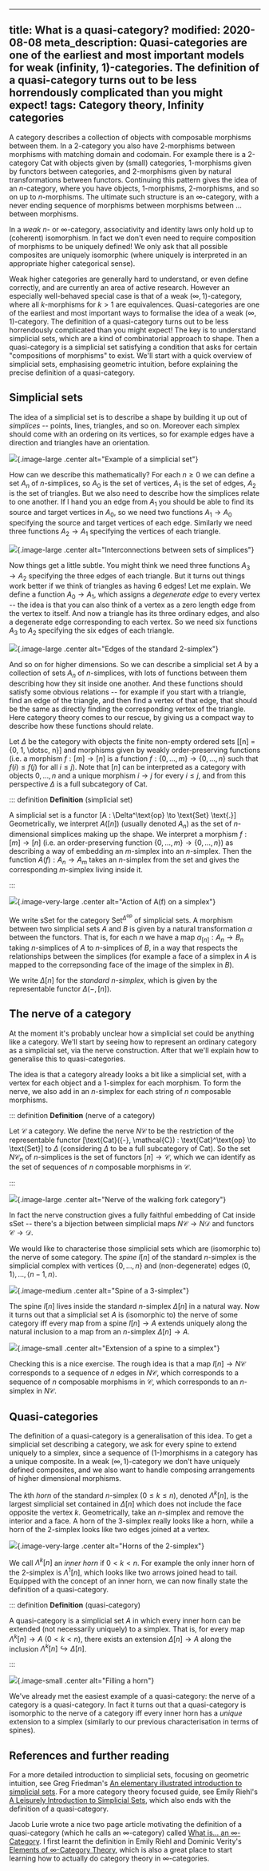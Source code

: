 ----
title: What is a quasi-category?
modified: 2020-08-08
meta_description: Quasi-categories are one of the earliest and most important models for weak (infinity, 1)-categories. The definition of a quasi-category turns out to be less horrendously complicated than you might expect!
tags: Category theory, Infinity categories
----

A category describes a collection of objects with composable morphisms between them. In a 2-category you also have 2-morphisms between morphisms with matching domain and codomain. For example there is a 2-category $\text{Cat}$ with objects given by (small) categories, 1-morphisms given by functors between categories, and 2-morphisms given by natural transformations between functors. Continuing this pattern gives the idea of an $n$-category, where you have objects, 1-morphisms, 2-morphisms, and so on up to $n$-morphisms. The ultimate such structure is an $\infty$-category, with a never ending sequence of morphisms between morphisms between ... between morphisms.

In a *weak* $n$- or $\infty$-category, associativity and identity laws only hold up to (coherent) isomorphism. In fact we don't even need to require composition of morphisms to be uniquely defined! We only ask that all possible composites are uniquely isomorphic (where uniquely is interpreted in an appropriate higher categorical sense).

Weak higher categories are generally hard to understand, or even define correctly, and are currently an area of active research. However an especially well-behaved special case is that of a weak $(\infty, 1)$-category, where all $k$-morphisms for $k > 1$ are equivalences. Quasi-categories are one of the earliest and most important ways to formalise the idea of a weak $(\infty, 1)$-category. The definition of a quasi-category turns out to be less horrendously complicated than you might expect! The key is to understand simplicial sets, which are a kind of combinatorial approach to shape. Then a quasi-category is a simplicial set satisfying a condition that asks for certain "compositions of morphisms" to exist. We'll start with a quick overview of simplicial sets, emphasising geometric intuition, before explaining the precise definition of a quasi-category.

## Simplicial sets

The idea of a simplicial set is to describe a shape by building it up out of *simplices* -- points, lines, triangles, and so on. Moreover each simplex should come with an ordering on its vertices, so for example edges have a direction and triangles have an orientation.

![](/images/simplicial-set-example.jpg){.image-large .center alt="Example of a simplicial set"}

<!--more-->

How can we describe this mathematically? For each $n \ge 0$ we can define a set $A_n$ of $n$-simplices, so $A_0$ is the set of vertices, $A_1$ is the set of edges, $A_2$ is the set of triangles. But we also need to describe how the simplices relate to one another. If I hand you an edge from $A_1$ you should be able to find its source and target vertices in $A_0$, so we need two functions $A_1 \to A_0$ specifying the source and target vertices of each edge. Similarly we need three functions $A_2 \to A_1$ specifying the vertices of each triangle. 

![](/images/simplicial-set-diagram.jpg){.image-large .center alt="Interconnections between sets of simplices"}

Now things get a little subtle. You might think we need three functions $A_3 \to A_2$ specifying the three edges of each triangle. But it turns out things work better if we think of triangles as having 6 edges! Let me explain. We define a function $A_0 \to A_1$, which assigns a *degenerate edge* to every vertex -- the idea is that you can also think of a vertex as a zero length edge from the vertex to itself. And now a triangle has its three ordinary edges, and also a degenerate edge corresponding to each vertex. So we need six functions $A_3$ to $A_2$ specifying the six edges of each triangle.

![](/images/2-simplex-edges.jpg){.image-large .center alt="Edges of the standard 2-simplex"}

And so on for higher dimensions. So we can describe a simplicial set $A$ by a collection of sets $A_n$ of $n$-simplices, with lots of functions between them describing how they sit inside one another. And these functions should satisfy some obvious relations -- for example if you start with a triangle, find an edge of the triangle, and then find a vertex of that edge, that should be the same as directly finding the corresponding vertex of the triangle. Here category theory comes to our rescue, by giving us a compact way to describe how these functions should relate.

Let $\Delta$ be the category with objects the finite non-empty ordered sets
\[[n] = \{0, 1, \dotsc, n\}\]
and morphisms given by weakly order-preserving functions (i.e. a morphism $f : [m] \to [n]$ is a function $f : \{0, \dotsc, m\} \to \{0, \dotsc, n\}$ such that $f(i) \le f(j)$ for all $i \le j$). Note that $[n]$ can be interpreted as a category with objects $0, \dotsc, n$ and a unique morphism $i \to j$ for every $i \le j$, and from this perspective $\Delta$ is a full subcategory of $\text{Cat}$.

::: definition
**Definition** (simplicial set)

A simplicial set is a functor
\[A : \Delta^\text{op} \to \text{Set} \text{.}\]
Geometrically, we interpret $A([n])$ (usually denoted $A_n$) as the set of $n$-dimensional simplices making up the shape. We interpret a morphism $f : [m] \to [n]$ (i.e. an order-preserving function $\{0, \dotsc, m\} \to \{0, \dotsc, n\}$) as describing a way of embedding an $m$-simplex into an $n$-simplex. Then the function $A(f) : A_n \to A_m$ takes an $n$-simplex from the set and gives the corresponding $m$-simplex living inside it.

:::

![](/images/simplicial-set-functoriality.jpg){.image-very-large .center alt="Action of A(f) on a simplex"}

We write $\text{sSet}$ for the category $\text{Set}^{\Delta^\text{op}}$ of simplicial sets. A morphism between two simplicial sets $A$ and $B$ is given by a natural transformation $\alpha$ between the functors. That is, for each $n$ we have a map $\alpha_{[n]} : A_n \to B_n$ taking $n$-simplices of $A$ to $n$-simplices of $B$, in a way that respects the relationships between the simplices (for example a face of a simplex in $A$ is mapped to the correpsonding face of the image of the simplex in $B$).

<!-- picture? -->

We write $\Delta[n]$ for the *standard $n$-simplex*, which is given by the representable functor $\Delta({-}, [n])$.

## The nerve of a category

At the moment it's probably unclear how a simplicial set could be anything like a category. We'll start by seeing how to represent an ordinary category as a simplicial set, via the nerve construction. After that we'll explain how to generalise this to quasi-categories.

The idea is that a category already looks a bit like a simplicial set, with a vertex for each object and a $1$-simplex for each morphism. To form the nerve, we also add in an $n$-simplex for each string of $n$ composable morphisms.

::: definition
**Definition** (nerve of a category)

Let $\mathcal{C}$ a category. We define the nerve $N\mathcal{C}$ to be the restriction of the representable functor
\[\text{Cat}({-}, \mathcal{C}) : \text{Cat}^\text{op} \to \text{Set}\]
to $\Delta$ (considering $\Delta$ to be a full subcategory of $\text{Cat}$). So the set $N\mathcal{C}_n$ of $n$-simplices is the set of functors $[n] \to \mathcal{C}$, which we can identify as the set of sequences of $n$ composable morphisms in $\mathcal{C}$.

:::

![](/images/nerve.jpg){.image-large .center alt="Nerve of the walking fork category"}

In fact the nerve construction gives a fully faithful embedding of $\text{Cat}$ inside $\text{sSet}$ -- there's a bijection between simplicial maps $N\mathcal{C} \to N\mathcal{D}$ and functors $\mathcal{C} \to \mathcal{D}$.

We would like to characterise those simplicial sets which are (isomorphic to) the nerve of some category. The *spine* $I[n]$ of the standard $n$-simplex is the simplicial complex with vertices $\{0, \dotsc, n\}$ and (non-degenerate) edges $\langle 0, 1 \rangle, \dotsc, \langle n-1, n \rangle$.

![](/images/spine.jpg){.image-medium .center alt="Spine of a 3-simplex"}

The spine $I[n]$ lives inside the standard $n$-simplex $\Delta[n]$ in a natural way. Now it turns out that a simplicial set $A$ is (isomorphic to) the nerve of some category iff every map from a spine $I[n] \to A$ extends uniquely along the natural inclusion to a map from an $n$-simplex $\Delta[n] \to A$.

![](/images/spine-extension.jpg){.image-small .center alt="Extension of a spine to a simplex"}

Checking this is a nice exercise. The rough idea is that a map $I[n] \to N\mathcal{C}$ corresponds to a sequence of $n$ edges in $N\mathcal{C}$, which corresponds to a sequence of $n$ composable morphisms in $\mathcal{C}$, which corresponds to an $n$-simplex in $N \mathcal{C}$.

## Quasi-categories

The definition of a quasi-category is a generalisation of this idea. To get a simplicial set describing a category, we ask for every spine to extend uniquely to a simplex, since a sequence of ($1$-)morphisms in a category has a unique composite. In a weak $(\infty, 1)$-category we don't have uniquely defined composites, and we also want to handle composing arrangements of higher dimensional morphisms. 

The $k$th *horn* of the standard $n$-simplex ($0 \le k \le n$), denoted $\Lambda^k[n]$, is the largest simplicial set contained in $\Delta[n]$ which does not include the face opposite the vertex $k$. Geometrically, take an $n$-simplex and remove the interior and a face. A horn of the $3$-simplex really looks like a horn, while a horn of the $2$-simplex looks like two edges joined at a vertex.

![](/images/horns.jpg){.image-very-large .center alt="Horns of the 2-simplex"}

We call $\Lambda^k[n]$ an *inner horn* if $0 < k < n$. For example the only inner horn of the 2-simplex is $\Lambda^1[n]$, which looks like two arrows joined head to tail. Equipped with the concept of an inner horn, we can now finally state the definition of a quasi-category.

::: definition
**Definition** (quasi-category)

A quasi-category is a simplicial set $A$ in which every inner horn can be extended (not necessarily uniquely) to a simplex. That is, for every map $\Lambda^k[n] \to A$ ($0 < k < n$), there exists an extension $\Delta[n] \to A$ along the inclusion $\Lambda^k[n] \hookrightarrow \Delta[n]$.

<!-- diagram --> 
:::

![](/images/horn-fill.jpg){.image-small .center alt="Filling a horn"}

We've already met the easiest example of a quasi-category: the nerve of a category is a quasi-category. In fact it turns out that a quasi-category is isomorphic to the nerve of a category iff every inner horn has a *unique* extension to a simplex (similarly to our previous characterisation in terms of spines).

## References and further reading

For a more detailed introduction to simplicial sets, focusing on geometric intuition, see Greg Friedman's [An elementary illustrated introduction to simplicial sets](https://arxiv.org/pdf/0809.4221.pdf). For a more category theory focused guide, see Emily Riehl's [A Leisurely Introduction to Simplicial Sets](http://www.math.jhu.edu/~eriehl/ssets.pdf), which also ends with the definition of a quasi-category.

Jacob Lurie wrote a nice two page article motivating the definition of a quasi-category (which he calls an $\infty$-category) called [What is... an $\infty$-Category](https://www.ams.org/notices/200808/tx080800949p.pdf). I first learnt the definition in Emily Riehl and Dominic Verity's [Elements of $\infty$-Category Theory](http://www.math.jhu.edu/~eriehl/elements.pdf), which is also a great place to start learning how to actually do category theory in $\infty$-categories.
